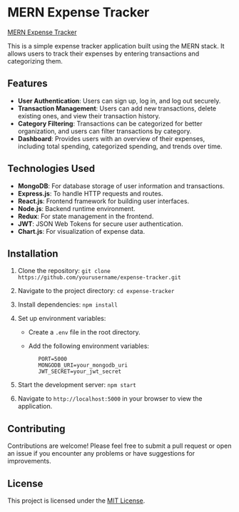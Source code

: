 # MERN Expense Tracker

[MERN Expense Tracker](https://expense-manager-zeta-two.vercel.app/)

This is a simple expense tracker application built using the MERN stack. It allows users to track their expenses by entering transactions and categorizing them.

## Features

- **User Authentication**: Users can sign up, log in, and log out securely.
- **Transaction Management**: Users can add new transactions, delete existing ones, and view their transaction history.
- **Category Filtering**: Transactions can be categorized for better organization, and users can filter transactions by category.
- **Dashboard**: Provides users with an overview of their expenses, including total spending, categorized spending, and trends over time.

## Technologies Used

- **MongoDB**: For database storage of user information and transactions.
- **Express.js**: To handle HTTP requests and routes.
- **React.js**: Frontend framework for building user interfaces.
- **Node.js**: Backend runtime environment.
- **Redux**: For state management in the frontend.
- **JWT**: JSON Web Tokens for secure user authentication.
- **Chart.js**: For visualization of expense data.

## Installation

1. Clone the repository:
   ```git clone https://github.com/yourusername/expense-tracker.git```
   
3. Navigate to the project directory:
  ```cd expense-tracker ```

4. Install dependencies:
   ```npm install```

5. Set up environment variables:
   - Create a `.env` file in the root directory.
   - Add the following environment variables:

     ```
        PORT=5000
        MONGODB_URI=your_mongodb_uri
        JWT_SECRET=your_jwt_secret
     ```

6. Start the development server:
   ```npm start```
   
7. Navigate to `http://localhost:5000` in your browser to view the application.

## Contributing

Contributions are welcome! Please feel free to submit a pull request or open an issue if you encounter any problems or have suggestions for improvements.

## License

This project is licensed under the [MIT License](https://opensource.org/licenses/MIT).









